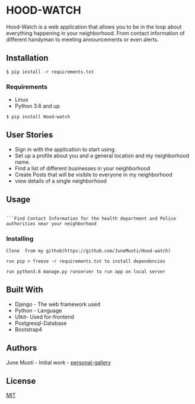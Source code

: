 # HOOD-WATCH

Hood-Watch is a web application that allows you to be in the loop about everything happening in your neighborhood. From contact information of different handyman to meeting announcements or even alerts.

## Installation
`$ pip install -r requirements.txt`

### Requirements
* Linux
* Python 3.6 and up

`$ pip install Hood-watch`
## User Stories

* Sign in with the application to start using.
* Set up a profile about you and a general location and my neighborhood name.
* Find a list of different businesses in your neighborhood
* Create Posts that will be visible to everyone in my neighborhood
* view details of a single neighborhood

## Usage

```Find a list of different businesses in your neighborhood

```Find Contact Information for the health department and Police authorities near your neighborhood
```
### Installing
```
Clone  from my github(https://github.com/JuneMuoti/Hood-watch)
```
```
run pip > freeze -r requirements.txt to install dependencies
```
```
run python3.6 manage.py runserver to run app on local server
```


## Built With

* Django - The web framework used
* Python - Language
* UIkit- Used for-frontend
* Postgresql-Database
* Bootstrap4
## Authors

June Muoti - Initial work - [personal-gallery](https://github.com/JuneMuoti/Hood-watch)


## License
[MIT](https://choosealicense.com/licenses/mit/)
